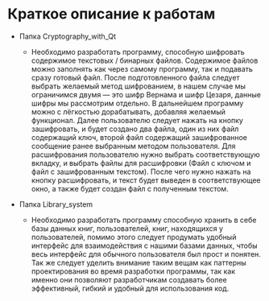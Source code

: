 # Краткое описание к работам

- Папка Cryptography_with_Qt
  - Необходимо разработать программу, способную шифровать содержимое текстовых / бинарных файлов. Содержимое файлов можно заполнять как через самому программу, так и подавать сразу готовый файл. После подготовленного файла следует выбрать желаемый метод шифрованием, в нашем случае мы ограничимся двумя — это шифр Вернама и шифр Цезаря, данные шифры мы рассмотрим отдельно. В дальнейшем программу можно с лёгкостью дорабатывать, добавляя желаемый функционал. Далее пользователю следует нажать на кнопку зашифровать, и будет создано два файла, один из них файл содержащий ключ, второй файл содержащий зашифрованное сообщение ранее выбранным методом пользователя. Для расшифрования пользователю нужно выбрать соответствующую вкладку, и выбрать файлы для расшифровки (Файл с ключом и файл с зашифрованным текстом). После чего нужно нажать на кнопку расшифровать, и текст будет выведен в соответствующее окно, а также будет создан файл с полученным текстом.


- Папка Library_system
  - Необходимо разработать программу способную хранить в себе базы данных книг, пользователей, книг, находящихся у пользователей, помимо этого следует продумать удобный интерфейс для взаимодействия с нашими базами данных, чтобы весь интерфейс для обычного пользователя был прост и понятен. Так же следует уделить внимание таким вещам как паттерны проектирования во время разработки программы, так как именно они позволяют разработчикам создавать более эффективный, гибкий и удобный для использования код.
